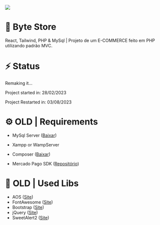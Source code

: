 ![](https://api.pikwy.com/web/644d1edd1f335e495f54fd95.png)

# 🛒 Byte Store
React, Tailwind, PHP & MySql | Projeto de um E-COMMERCE feito em PHP utilizando padrão MVC.

# ⚡ Status
Remaking it...

Project started in: 28/02/2023

Project Restarted in: 03/08/2023

# ⚙️ OLD | Requirements

- MySql Server ([Baixar](https://dev.mysql.com/downloads/mysql/))

- Xampp or WampServer

- Composer ([Baixar](https://getcomposer.org/))

- Mercado Pago SDK ([Repositório](https://github.com/mercadopago/sdk-php))

# 📖 OLD | Used Libs

- AOS ([Site](https://michalsnik.github.io/aos/))
- FontAwesome ([Site](https://fontawesome.com))
- Bootstrap ([Site](https://getbootstrap.com/))
- jQuery  ([Site](https://jquery.com))
- SweetAlert2 ([Site](https://sweetalert2.github.io))
